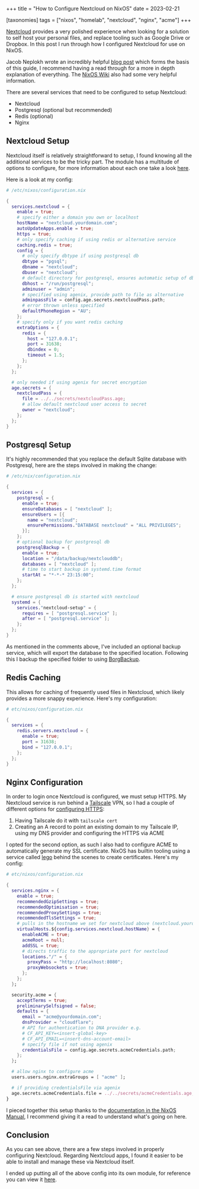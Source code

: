 +++
title = "How to Configure Nextcloud on NixOS"
date = 2023-02-21

[taxonomies]
tags = ["nixos", "homelab", "nextcloud", "nginx", "acme"]
+++

[Nextcloud](https://nextcloud.com/) provides a very polished experience when looking for a solution to self host your personal files, and replace tooling such as Google Drive or Dropbox. In this post I run through how I configured Nextcloud for use on NixOS.

<!-- more -->

Jacob Neplokh wrote an incredibly helpful [blog post](https://jacobneplokh.com/how-to-setup-nextcloud-on-nixos/) which forms the basis of this guide, I recommend having a read through for a more in depth explanation of everything. The [NixOS Wiki](https://nixos.wiki/wiki/Nextcloud) also had some very helpful information.

There are several services that need to be configured to setup Nextcloud:
- Nextcloud
- Postgresql (optional but recommended)
- Redis (optional)
- Nginx

## Nextcloud Setup

Nextcloud itself is relatively straightforward to setup, I found knowing all the additional services to be the tricky part. The module has a multitude of options to configure, for more information about each one take a look [here](https://search.nixos.org/options?channel=22.11&from=0&size=50&sort=relevance&type=packages&query=services.nextcloud).

Here is a look at my config:

```nix
# /etc/nixos/configuration.nix

{
  services.nextcloud = {
    enable = true;
    # specify either a domain you own or localhost
    hostName = "nextcloud.yourdomain.com";
    autoUpdateApps.enable = true;
    https = true;
    # only specify caching if using redis or alternative service
    caching.redis = true;
    config = {
      # only specify dbtype if using postgresql db
      dbtype = "pgsql";
      dbname = "nextcloud";
      dbuser = "nextcloud";
      # default directory for postgresql, ensures automatic setup of db
      dbhost = "/run/postgresql";
      adminuser = "admin";
      # specified using agenix, provide path to file as alternative
      adminpassFile = config.age.secrets.nextcloudPass.path;
      # error thrown unless specified
      defaultPhoneRegion = "AU";
    };
    # specify only if you want redis caching
    extraOptions = {
      redis = {
        host = "127.0.0.1";
        port = 31638;
        dbindex = 0;
        timeout = 1.5;
      };
    };
  };    

  # only needed if using agenix for secret encryption
  age.secrets = {
    nextcloudPass = {
      file = ../../secrets/nextcloudPass.age;
      # allow default nextcloud user access to secret
      owner = "nextcloud";
    };
  };
}
```

## Postgresql Setup

It's highly recommended that you replace the default Sqlite database with Postgresql, here are the steps involved in making the change:

```nix
# /etc/nix/configuration.nix

{
  services = {
    postgresql = {
      enable = true;
      ensureDatabases = [ "nextcloud" ];
      ensureUsers = [{
        name = "nextcloud";
        ensurePermissions."DATABASE nextcloud" = "ALL PRIVILEGES";
      }];
    };
    # optional backup for postgresql db
    postgresqlBackup = {
      enable = true;
      location = "/data/backup/nextclouddb";
      databases = [ "nextcloud" ];
      # time to start backup in systemd.time format
      startAt = "*-*-* 23:15:00";
    };
  };

  # ensure postgresql db is started with nextcloud
  systemd = {
    services."nextcloud-setup" = {
      requires = [ "postgresql.service" ];
      after = [ "postgresql.service" ];
    };
  };
}
```

As mentioned in the comments above, I've included an optional backup service, which will export the database to the specified location. Following this I backup the specified folder to using [BorgBackup](/backup-solutions-nixos/).

## Redis Caching

This allows for caching of frequently used files in Nextcloud, which likely provides a more snappy experience. Here's my configuration:

```nix
# etc/nixos/configuration.nix

{
  services = {
    redis.servers.nextcloud = {
      enable = true;
      port = 31638;
      bind = "127.0.0.1";
    };
  };
}
```

## Nginx Configuration

In order to login once Nextcloud is configured, we must setup HTTPS. My Nextcloud service is run behind a [Tailscale](https://tailscale.com/) VPN, so I had a couple of different options for [configuring HTTPS](https://tailscale.com/kb/1153/enabling-https/):
1. Having Tailscale do it with `tailscale cert`
2. Creating an A record to point an existing domain to my Tailscale IP, using my DNS provider and configuring the HTTPS via ACME

I opted for the second option, as such I also had to configure ACME to automatically generate my SSL certificate. NixOS has builtin tooling using a service called [lego](https://github.com/go-acme/lego) behind the scenes to create certificates. Here's my config:

```nix
# etc/nixos/configuration.nix

{
  services.nginx = {
    enable = true;
    recommendedGzipSettings = true;
    recommendedOptimisation = true;
    recommendedProxySettings = true;
    recommendedTlsSettings = true;
    # pulls in the hostname we set for nextcloud above (nextcloud.yourdomain.com)
    virtualHosts.${config.services.nextcloud.hostName} = {
      enableACME = true;
      acmeRoot = null;
      addSSL = true;
      # directs traffic to the appropriate port for nextcloud
      locations."/" = {
        proxyPass = "http://localhost:8080";
        proxyWebsockets = true;
      };
    };
  };

  security.acme = {
    acceptTerms = true;
    preliminarySelfsigned = false;
    defaults = {
      email = "acme@yourdomain.com";
      dnsProvider = "cloudflare";
      # API for authentication to DNA provider e.g.
      # CF_API_KEY=<insert-global-key>
      # CF_API_EMAIL=<insert-dns-account-email>
      # specify file if not using agenix
      credentialsFile = config.age.secrets.acmeCredentials.path;
    };
  };

  # allow nginx to configure acme
  users.users.nginx.extraGroups = [ "acme" ];

  # if providing credentialsFile via agenix
  age.secrets.acmeCredentials.file = ../../secrets/acmeCredentials.age;
}
```

I pieced together this setup thanks to the [documentation in the NixOS Manual](https://nixos.org/manual/nixos/stable/index.html#module-security-acme-config-dns-with-vhosts), I recommend giving it a read to understand what's going on here.

## Conclusion

As you can see above, there are a few steps involved in properly configuring Nextcloud. Regarding Nextcloud apps, I found it easier to be able to install and manage these via Nextcloud itself.

I ended up putting all of the above config into its own module, for reference you can view it [here](https://github.com/mich-murphy/nix-config/blob/master/common/nixos/nextcloud.nix).
